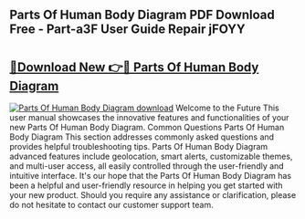 ## Parts Of Human Body Diagram PDF Download Free - Part-a3F User Guide Repair jFOYY

# <h2><a href="http://dfkpv8.blite.top/?on=Parts+Of+Human+Body+Diagram">🔗Download New 👉🔴 Parts Of Human Body Diagram</a></h2>

[![Parts Of Human Body Diagram download](https://i.imgur.com/lujVjoI.png)](http://dfkpv8.blite.top/?on=Parts+Of+Human+Body+Diagram)
Welcome to the Future This user manual showcases the innovative features and functionalities of your new Parts Of Human Body Diagram. Common Questions Parts Of Human Body Diagram This section addresses commonly asked questions and provides helpful troubleshooting tips. Parts Of Human Body Diagram advanced features include geolocation, smart alerts, customizable themes, and multi-user access, all easily controlled through the user-friendly and intuitive interface. It's our hope that the Parts Of Human Body Diagram has been a helpful and user-friendly resource in helping you get started with your new product. Should you require any assistance or clarification, please do not hesitate to contact our customer support team.
